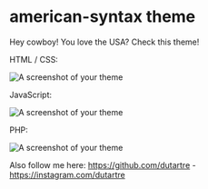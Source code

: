 # american-syntax theme

Hey cowboy! You love the USA?
Check this theme!


HTML / CSS:

![A screenshot of your theme](http://image.noelshack.com/fichiers/2019/05/2/1548758815-css-html-screen.png)


JavaScript:

![A screenshot of your theme](http://image.noelshack.com/fichiers/2019/05/2/1548758815-js-screen.png)


PHP:

![A screenshot of your theme](http://image.noelshack.com/fichiers/2019/05/2/1548759248-php-screen.png)


Also follow me here:
https://github.com/dutartre - https://instagram.com/dutartre
